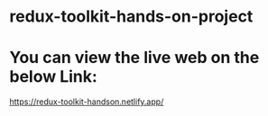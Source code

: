 # redux-toolkit-hands-on-project

# You can view the live web on the below Link:

https://redux-toolkit-handson.netlify.app/
